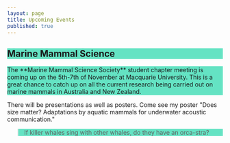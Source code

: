 ```yaml
---
layout: page
title: Upcoming Events
published: true
---
```


<h2 style="background-color: #64e3c3">
Marine Mammal Science
</h2>

<p style="background-color: #64e3c3">
The **Marine Mammal Science Society** student chapter meeting is coming up on the 5th-7th of November at Macquarie University. This is a great chance to catch up on all the current research being carried out on marine mammals in Australia and New Zealand.

There will be presentations as well as posters. Come see my poster "Does size matter? Adaptations by aquatic mammals for underwater acoustic communication."
</p>

<blockquote style="background-color: #64e3c3">
If killer whales sing with other whales, do they have an orca-stra?
</blockquote>
